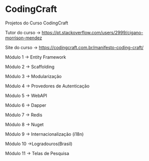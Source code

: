 # CodingCraft
Projetos do Curso CodingCraft

Tutor do curso -> https://pt.stackoverflow.com/users/2999/cigano-morrison-mendez

Site do curso -> https://codingcraft.com.br/manifesto-coding-craft/

Módulo 1 -> Entity Framework

Módulo 2 -> Scaffolding

Módulo 3 -> Modularização

Módulo 4 -> Provedores de Autenticação

Módulo 5 -> WebAPI 

Módulo 6 -> Dapper

Módulo 7 -> Redis

Módulo 8 -> Nuget

Módulo 9 -> Internacionalização (i18n)

Módulo 10 ->Logradouros(Brasil)

Módulo 11 -> Telas de Pesquisa

